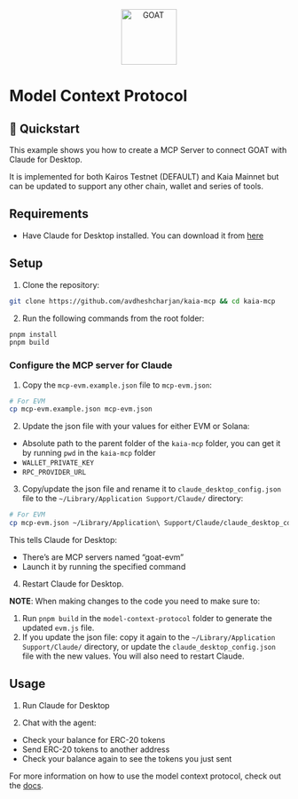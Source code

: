<div align="center">
<img src="https://github.com/user-attachments/assets/5fc7f121-259c-492c-8bca-f15fe7eb830c" alt="GOAT" width="100px" height="auto" style="object-fit: contain;">
</div>

# Model Context Protocol
## 🚀 Quickstart

This example shows you how to create a MCP Server to connect GOAT with Claude for Desktop.

It is implemented for both Kairos Testnet (DEFAULT) and Kaia Mainnet but can be updated to support any other chain, wallet and series of tools.

## Requirements
- Have Claude for Desktop installed. You can download it from [here](https://claude.ai/download)

## Setup
1. Clone the repository:
```bash
git clone https://github.com/avdheshcharjan/kaia-mcp && cd kaia-mcp
```

2. Run the following commands from the root folder:
```bash
pnpm install
pnpm build
```
### Configure the MCP server for Claude
1. Copy the `mcp-evm.example.json` file to `mcp-evm.json`:
```bash
# For EVM
cp mcp-evm.example.json mcp-evm.json 
```

2. Update the json file with your values for either EVM or Solana:
- Absolute path to the parent folder of the `kaia-mcp` folder, you can get it by running `pwd` in the `kaia-mcp` folder
- `WALLET_PRIVATE_KEY`
- `RPC_PROVIDER_URL`

3. Copy/update the json file and rename it to `claude_desktop_config.json` file to the `~/Library/Application Support/Claude/` directory:
```bash
# For EVM
cp mcp-evm.json ~/Library/Application\ Support/Claude/claude_desktop_config.json

```

This tells Claude for Desktop:
- There’s are MCP servers named “goat-evm”
- Launch it by running the specified command

4. Restart Claude for Desktop.

**NOTE**: When making changes to the code you need to make sure to:
1. Run `pnpm build` in the `model-context-protocol` folder to generate the updated `evm.js` file.
2. If you update the json file: copy it again to the `~/Library/Application Support/Claude/` directory, or update the `claude_desktop_config.json` file with the new values. You will also need to restart Claude.

## Usage
1. Run Claude for Desktop

2. Chat with the agent:
- Check your balance for ERC-20 tokens
- Send ERC-20 tokens to another address
- Check your balance again to see the tokens you just sent

For more information on how to use the model context protocol, check out the [docs](https://modelcontextprotocol.io/quickstart/server).

